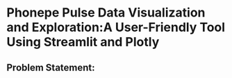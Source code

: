 # Phonepe Pulse Data Visualization and Exploration:A User-Friendly Tool Using Streamlit and Plotly
## Problem Statement:

